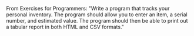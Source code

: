 From Exercises for Programmers:
"Write a program that tracks your personal inventory. 
The program should allow you to enter an item, a serial number, and estimated value. 
The program should then be able to print out a tabular report in both HTML and CSV formats."